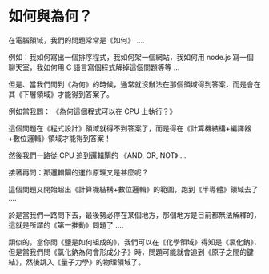 # 如何與為何？

在電腦領域，我們的問題常常是《如何》 ....

例如：我如何寫出一個排序程式，我如何架一個網站，我如何用 node.js 寫一個聊天室，我如何用 C 語言寫個程式解掉這個問題等等 ...

但是、當我們問到《為何》的時候，通常就沒辦法在那個領域得到答案，而是會在其《下層領域》才能得到答案了。

例如當我問： 《為何這個程式可以在 CPU 上執行？》

這個問題在《程式設計》領域就得不到答案了，而是得在《計算機結構+編譯器+數位邏輯》領域才能得到答案！

然後我們一路從 CPU 追到邏輯閘的 《AND, OR, NOT》....

接著再問：那邏輯閘的運作原理又是甚麼呢？

這個問題又開始超出《計算機結構+數位邏輯》的範圍，跑到《半導體》領域去了 ....

於是當我們一路問下去，最後勢必停在某個地方，那個地方是目前都無法解釋的，這就是所謂的《第一推動》問題了 ....

類似的，當你問《鹽是如何組成的》，我們可以在《化學領域》得知是《氯化鈉》，但是當我們問《氯化鈉為何會形成分子》時，問題可能就會追到《原子之間的鍵結》，然後跳入《量子力學》的物理領域了。

